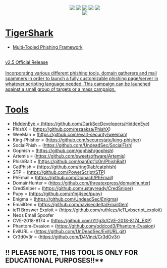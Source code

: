 <p align="center">
 <img src="https://github.com/s1l3nt78/Private/blob/master/Photos/tigershark-beta.png" alt="" />
</p>

<p align="center">
 <a href="#"><img align="center" src="https://img.shields.io/github/issues/s1l3nt78/TigerShark" /></a> 
 <a href="#"><img align="center" src="https://img.shields.io/github/forks/s1l3nt78/TigerShark" /></a>
 <a href="#"><img align="center" src="https://img.shields.io/github/stars/s1l3nt78/TigerShark" /></a>
 <a href="#"><img align="center" src="https://img.shields.io/badge/Build-Release-orange"/></a>
 <a href="#"><img align="center" src="https://img.shields.io/badge/Version-2.5-yellow"/></a>
 <br>
  <a href="#"><img align="center" src="https://img.shields.io/badge/Author-s1l3nt78-yellowgreen"</a>
</p>


# TigerShark
- Multi-Tooled Phishing Framework
<br>
v2.5 Official Release
<br>
<br>
Incorporating various different phishing tools, domain gatherers and mail spammers in order to launch a fully customizable phishing page/server in
whatever scripting language needed.
This campaign can be launched against a small group of targets or a mass campaign.

# Tools
- HiddenEye = (https://github.com/DarkSecDevelopers/HiddenEye)
- PhishX = (https://github.com/rezaaksa/PhishX)
- WeeMan = (https://github.com/evait-security/weeman)
- King-Phisher = (https://github.com/securestate/king-phisher)
- SocialPhish = (https://github.com/UndeadSec/SocialFish)
- Gophish = (https://github.com/gophish/gophish)
- Artemis = (https://github.com/sweetsoftware/Artemis)
- PhishBait = (https://github.com/pan0pt1c0n/PhishBait)
- CatPhish = (https://github.com/ring0lab/catphish)
- STP = (https://github.com/PowerScript/STP)
- PhEmail = (https://github.com/Dionach/PhEmail)
- DomainHunter = (https://github.com/threatexpress/domainhunter)
- CredSniper = (https://github.com/ustayready/CredSniper)
- Pupy = (https://github.com/n1nj4sec/pupy)
- Enigma = (https://github.com/UndeadSec/Enigma)
- EmailGen = (https://github.com/navisecdelta/EmailGen)
- ie11 Broswer Exploit = (https://github.com/ruthlezs/ie11_vbscript_exploit)
- Neos Email Spoofer
- CVE-2018-8174 = (https://github.com/Yt1g3r/CVE-2018-8174_EXP)
- Phantom-Evasion = (https://github.com/oddcod3/Phantom-Evasion)
- EvilURL = (https://github.com/UnDeadSec/EvilURL.git)
- Cr3d0v3r = (https://github.com/D4Vinci/Cr3dOv3r)

## !! PLEASE NOTE, THIS TOOL IS ONLY FOR EDUCATIONAL PURPOSES!!**
